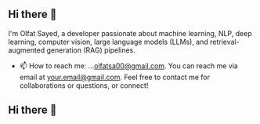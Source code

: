 ## Hi there 👋

I'm Olfat Sayed, a developer passionate about machine learning, NLP, deep learning, computer vision, large language models (LLMs), and retrieval-augmented generation (RAG) pipelines.

- 📫 How to reach me: ...[olfatsa00@gmail.com](mailto:your.email@gmail.com).
You can reach me via email at [your.email@gmail.com](mailto:your.email@gmail.com). Feel free to contact me for collaborations or questions, or connect!
<!--
**OlfatSeid/OlfatSeid** is a ✨ _special_ ✨ repository because its `README.md` (this file) appears on your GitHub profile.

Here are some ideas to get you started:

- 🔭 I’m currently working on ...
- 🌱 I’m currently learning ...
- 👯 I’m looking to collaborate on ...
- 🤔 I’m looking for help with ...
- 💬 Ask me about ...
- 📫 How to reach me: ...
- 😄 Pronouns: ...
- ⚡ Fun fact: ...
-->
## Hi there 👋

<!--
**OlfatSeid/OlfatSeid** is a ✨ _special_ ✨ repository because its `README.md` (this file) appears on your GitHub profile.

I'm Olfat Sayed, a developer passionate about machine learning, NLP, deep learning, computer vision, large language models (LLMs), and retrieval-augmented generation (RAG) pipelines.
- 🌱 I’m currently learning ...

- 📫 How to reach me: ...[olfatsa00@gmail.com](mailto:your.email@gmail.com).
You can reach me via email at [your.email@gmail.com](mailto:your.email@gmail.com). Feel free to contact me for collaborations or questions, or connect!





- Django web applications

### 📊 You can find me on Kaggle!

[![Kaggle Badge](https://img.shields.io/badge/Kaggle-Profile-blue?style=flat&logo=kaggle)](https://www.kaggle.com/olfatsyed)

### 💬 Let's connect:
- [LinkedIn](https://linkedin.com/in/[yourprofile](https://www.linkedin.com/in/olfat-sayed-bb9763223/))


---
<!--
**Check out my repositories below 👇*
